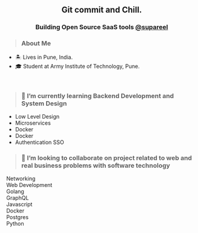   <h2 align="center">Git commit and Chill.</h2>
<h3 align="center">Building Open Source SaaS tools <a href="https://github.com/supareel">@supareel</a></h3>

  
  <blockquote><h3>About Me</h3></blockquote>
  <ul>
    <li>🏝️ Lives in Pune, India.</li>
    <li>🎓 Student at Army Institute of Technology, Pune.</li>
  </ul>
  <br/>
  <blockquote><h3>🌱 I’m currently learning Backend Development and System Design</h3></blockquote>
  <ul>
    <li>Low Level Design</li>
    <li>Microservices</li>
    <li>Docker</li>
    <li>Docker</li>
    <li>Authentication SSO</li>
  </ul>
  
  <blockquote><h3>👯 I’m looking to collaborate on project related to web and real business problems with software technology</h3></blockquote>
  <p>
        Networking<br/>
        Web Development<br/>
        Golang<br/>
        GraphQL<br/>
        Javascript<br/>
        Docker<br/>
        Postgres<br/>
        Python<br/>
  </p>
  
  <!--
  **sourabhmandal/sourabhmandal** is a ✨ _special_ ✨ repository because its `README.md` (this file) appears on your GitHub profile.
  
    Here are some ideas to get you started:

    - 🔭 I’m currently working on ...
    - 🌱 I’m currently learning ...
    - 🤔 I’m looking for help with ...
    - 💬 Ask me about ...
    - 📫 How to reach me: ...
    - 😄 Pronouns: ...
    - ⚡ Fun fact: ...
  -->
  
